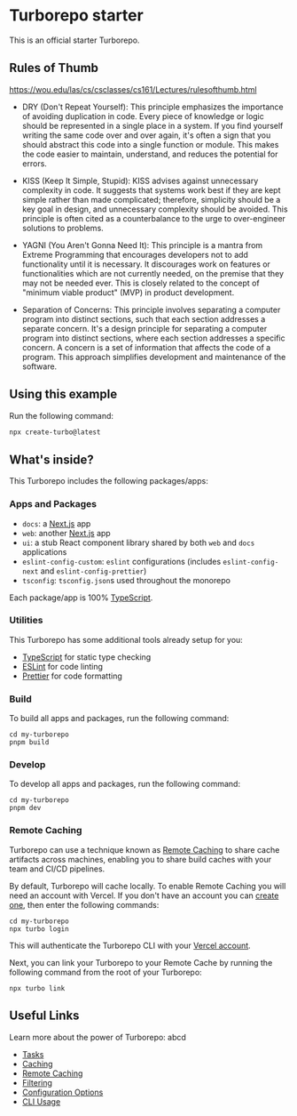 # Turborepo starter

This is an official starter Turborepo.

## Rules of Thumb

https://wou.edu/las/cs/csclasses/cs161/Lectures/rulesofthumb.html

- DRY (Don't Repeat Yourself):
  This principle emphasizes the importance of avoiding duplication in code. Every piece of knowledge or logic should be represented in a single place in a system. If you find yourself writing the same code over and over again, it's often a sign that you should abstract this code into a single function or module. This makes the code easier to maintain, understand, and reduces the potential for errors.

- KISS (Keep It Simple, Stupid):
  KISS advises against unnecessary complexity in code. It suggests that systems work best if they are kept simple rather than made complicated; therefore, simplicity should be a key goal in design, and unnecessary complexity should be avoided. This principle is often cited as a counterbalance to the urge to over-engineer solutions to problems.

- YAGNI (You Aren't Gonna Need It):
  This principle is a mantra from Extreme Programming that encourages developers not to add functionality until it is necessary. It discourages work on features or functionalities which are not currently needed, on the premise that they may not be needed ever. This is closely related to the concept of "minimum viable product" (MVP) in product development.

- Separation of Concerns:
  This principle involves separating a computer program into distinct sections, such that each section addresses a separate concern. It's a design principle for separating a computer program into distinct sections, where each section addresses a specific concern. A concern is a set of information that affects the code of a program. This approach simplifies development and maintenance of the software.

## Using this example

Run the following command:

```sh
npx create-turbo@latest
```

## What's inside?

This Turborepo includes the following packages/apps:

### Apps and Packages

- `docs`: a [Next.js](https://nextjs.org/) app
- `web`: another [Next.js](https://nextjs.org/) app
- `ui`: a stub React component library shared by both `web` and `docs` applications
- `eslint-config-custom`: `eslint` configurations (includes `eslint-config-next` and `eslint-config-prettier`)
- `tsconfig`: `tsconfig.json`s used throughout the monorepo

Each package/app is 100% [TypeScript](https://www.typescriptlang.org/).

### Utilities

This Turborepo has some additional tools already setup for you:

- [TypeScript](https://www.typescriptlang.org/) for static type checking
- [ESLint](https://eslint.org/) for code linting
- [Prettier](https://prettier.io) for code formatting

### Build

To build all apps and packages, run the following command:

```
cd my-turborepo
pnpm build
```

### Develop

To develop all apps and packages, run the following command:

```
cd my-turborepo
pnpm dev
```

### Remote Caching

Turborepo can use a technique known as [Remote Caching](https://turbo.build/repo/docs/core-concepts/remote-caching) to share cache artifacts across machines, enabling you to share build caches with your team and CI/CD pipelines.

By default, Turborepo will cache locally. To enable Remote Caching you will need an account with Vercel. If you don't have an account you can [create one](https://vercel.com/signup), then enter the following commands:

```
cd my-turborepo
npx turbo login
```

This will authenticate the Turborepo CLI with your [Vercel account](https://vercel.com/docs/concepts/personal-accounts/overview).

Next, you can link your Turborepo to your Remote Cache by running the following command from the root of your Turborepo:

```
npx turbo link
```

## Useful Links

Learn more about the power of Turborepo:
abcd

- [Tasks](https://turbo.build/repo/docs/core-concepts/monorepos/running-tasks)
- [Caching](https://turbo.build/repo/docs/core-concepts/caching)
- [Remote Caching](https://turbo.build/repo/docs/core-concepts/remote-caching)
- [Filtering](https://turbo.build/repo/docs/core-concepts/monorepos/filtering)
- [Configuration Options](https://turbo.build/repo/docs/reference/configuration)
- [CLI Usage](https://turbo.build/repo/docs/reference/command-line-reference)
